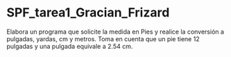# SPF_tarea1_Gracian_Frizard
Elabora un programa que solicite la medida en Pies y realice la conversión a pulgadas, yardas, cm y metros. Toma en cuenta que un pie tiene 12 pulgadas y una pulgada equivale a 2.54 cm.
